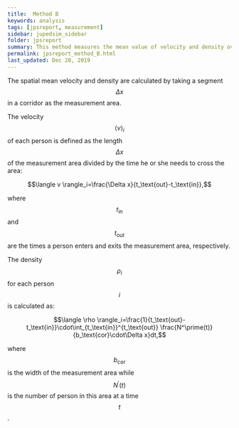 ```yaml
---
title:  Method B
keywords: analysis
tags: [jpsreport, measurement]
sidebar: jupedsim_sidebar
folder: jpsreport
summary: This method measures the mean value of velocity and density over space and time.
permalink: jpsreport_method_B.html
last_updated: Dec 20, 2019
---
```



 The spatial mean velocity and density are
calculated by taking a segment  $$\Delta x$$ in a corridor as the
measurement area. 

The velocity  $$\langle v \rangle_i$$ of each person
is defined as the length  $$\Delta x$$ of the measurement area divided
by the time he or she needs to cross the area:

$$\langle v \rangle_i=\frac{\Delta x}{t_\text{out}-t_\text{in}},$$

where  $$t_\text{in}$$ and  $$t_\text{out}$$ are the times a person enters 
and exits the measurement area, respectively.

The density  $$\rho_i$$ for each person $$i$$ is calculated as:

$$\langle \rho \rangle_i=\frac{1}{t_\text{out}-t_\text{in}}\cdot\int_{t_\text{in}}^{t_\text{out}} \frac{N^\prime(t)}{b_\text{cor}\cdot\Delta x}dt,$$

where  $$b_\text{cor}$$ is the width of the measurement area while  $$N^\prime(t)$$ is the number of person in this area at a time  $$t$$.
